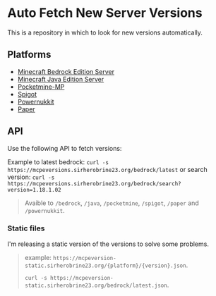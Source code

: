 # Auto Fetch New Server Versions

This is a repository in which to look for new versions automatically.

## Platforms

- [Minecraft Bedrock Edition Server](https://www.minecraft.net/en-us/download/server/bedrock)
- [Minecraft Java Edition Server](https://www.minecraft.net/en-us/download/server)
- [Pocketmine-MP](https://pmmp.io/)
- [Spigot](https://www.spigotmc.org/)
- [Powernukkit](https://powernukkit.org/)
- [Paper](https://papermc.io/)

## API

Use the following API to fetch versions:

Example to latest bedrock: `curl -s https://mcpeversions.sirherobrine23.org/bedrock/latest` or search version: `curl -s https://mcpeversions.sirherobrine23.org/bedrock/search?version=1.18.1.02`

> Avaible to `/bedrock`, `/java`, `/pocketmine`,  `/spigot`, `/paper` and `/powernukkit`.

### Static files

I'm releasing a static version of the versions to solve some problems.

> example:
> `https://mcpeversion-static.sirherobrine23.org/{platform}/{version}.json`.
>
> `curl -s https://mcpeversion-static.sirherobrine23.org/bedrock/latest.json`.
